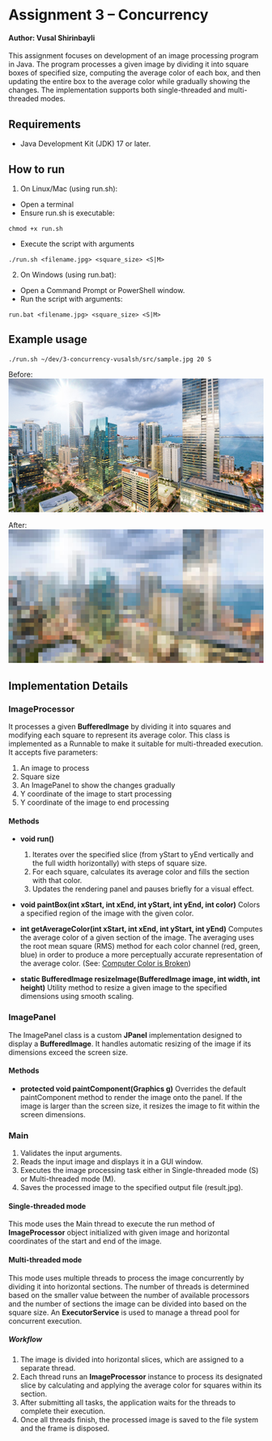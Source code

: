 # Assignment 3 – Concurrency
#### Author: Vusal Shirinbayli
This assignment focuses on development of an image processing program in Java. The program processes a given image by dividing it into square boxes of specified size, computing the average color of each box, and then updating the entire box to the average color while gradually showing the changes. The implementation supports both single-threaded and multi-threaded modes.

## Requirements
- Java Development Kit (JDK) 17 or later.

## How to run
1. On Linux/Mac (using run.sh):
- Open a terminal
- Ensure run.sh is executable:
```
chmod +x run.sh
```
- Execute the script with arguments
```
./run.sh <filename.jpg> <square_size> <S|M>
```
2. On Windows (using run.bat):
- Open a Command Prompt or PowerShell window.
- Run the script with arguments:
```
run.bat <filename.jpg> <square_size> <S|M>
```

## Example usage
```
./run.sh ~/dev/3-concurrency-vusalsh/src/sample.jpg 20 S
```
Before:
![Before](src/sample.jpg)

After:
![After](src/result.jpg)


## Implementation Details
### ImageProcessor
It processes a given **BufferedImage** by dividing it into squares and modifying each square to represent its average color. This class is implemented as a Runnable to make it suitable for multi-threaded execution.
It accepts five parameters:
1. An image to process
2. Square size
3. An ImagePanel to show the changes gradually
4. Y coordinate of the image to start processing
5. Y coordinate of the image to end processing

#### Methods
- **void run()**
    1. Iterates over the specified slice (from yStart to yEnd vertically and the full width horizontally) with steps of square size.
    2. For each square, calculates its average color and fills the section with that color.
    3. Updates the rendering panel and pauses briefly for a visual effect.

- **void paintBox(int xStart, int xEnd, int yStart, int yEnd, int color)**
Colors a specified region of the image with the given color.

- **int getAverageColor(int xStart, int xEnd, int yStart, int yEnd)**
Computes the average color of a given section of the image. The averaging uses the root mean square (RMS) method for each color channel (red, green, blue) in order to produce a more perceptually accurate representation of the average color. (See: [Computer Color is Broken](https://www.youtube.com/watch?v=LKnqECcg6Gw))

- **static BufferedImage resizeImage(BufferedImage image, int width, int height)**
Utility method to resize a given image to the specified dimensions using smooth scaling.

### ImagePanel
The ImagePanel class is a custom **JPanel** implementation designed to display a **BufferedImage**. It handles automatic resizing of the image if its dimensions exceed the screen size.

#### Methods
- **protected void paintComponent(Graphics g)**
Overrides the default paintComponent method to render the image onto the panel. If the image is larger than the screen size, it resizes the image to fit within the screen dimensions.


### Main
1. Validates the input arguments.
2. Reads the input image and displays it in a GUI window.
3. Executes the image processing task either in Single-threaded mode (S) or Multi-threaded mode (M).
4. Saves the processed image to the specified output file (result.jpg).

#### Single-threaded mode
This mode uses the Main thread to execute the run method of **ImageProcessor** object initialized with given image and horizontal coordinates of the start and end of the image.

#### Multi-threaded mode
This mode uses multiple threads to process the image concurrently by dividing it into horizontal sections. The number of threads is determined based on the smaller value between the number of available processors and the number of sections the image can be divided into based on the square size. An **ExecutorService** is used to manage a thread pool for concurrent execution.

##### Workflow
1. The image is divided into horizontal slices, which are assigned to a separate thread.
2. Each thread runs an **ImageProcessor** instance to process its designated slice by calculating and applying the average color for squares within its section.
3. After submitting all tasks, the application waits for the threads to complete their execution.
4. Once all threads finish, the processed image is saved to the file system and the frame is disposed.

